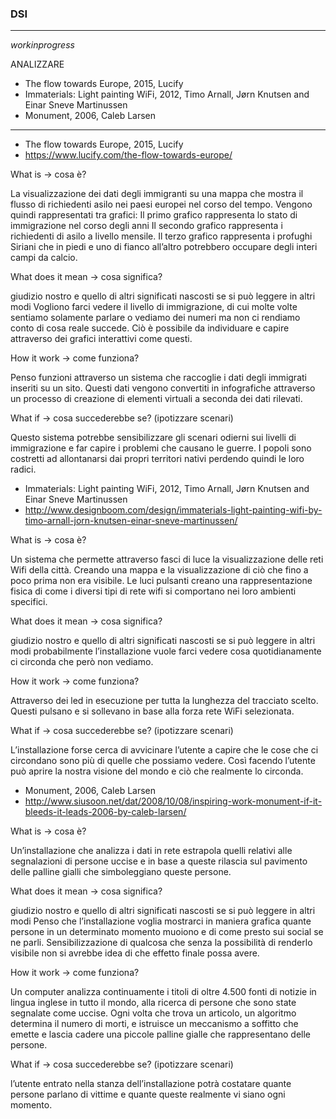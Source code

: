 ### DSI

---------------

_workinprogress_

ANALIZZARE 

* The flow towards Europe, 2015, Lucify
* Immaterials: Light painting WiFi, 2012, Timo Arnall, Jørn Knutsen and Einar Sneve Martinussen
* Monument, 2006, Caleb Larsen

---------------


* The flow towards Europe, 2015, Lucify
* https://www.lucify.com/the-flow-towards-europe/

What is -> cosa è?

La visualizzazione dei dati degli immigranti su una mappa che mostra il flusso di richiedenti asilo nei paesi europei nel corso del tempo.
Vengono quindi rappresentati tra grafici: 
Il primo grafico rappresenta lo stato di immigrazione nel corso degli anni
Il secondo grafico rappresenta i richiedenti di asilo a livello mensile.
Il terzo grafico rappresenta i profughi Siriani che in piedi e uno di fianco all’altro potrebbero occupare degli interi campi da calcio.

What does it mean -> cosa significa? 

giudizio nostro e quello di altri significati nascosti se si può leggere in altri modi
Vogliono farci vedere il livello di immigrazione, di cui molte volte sentiamo solamente parlare o vediamo dei numeri ma non ci rendiamo conto di cosa reale succede. Ciò è possibile da individuare e capire attraverso dei grafici interattivi come questi.


How it work -> come funziona?

Penso funzioni attraverso un sistema che raccoglie i dati degli immigrati inseriti su un sito. 
Questi dati vengono convertiti in infografiche attraverso un processo di creazione di elementi virtuali a seconda dei dati rilevati.

What if -> cosa succederebbe se? (ipotizzare scenari)

Questo sistema potrebbe sensibilizzare gli scenari odierni sui livelli di immigrazione e far capire i problemi che causano le guerre.
I popoli sono costretti ad allontanarsi dai propri territori nativi perdendo quindi le loro radici.







* Immaterials: Light painting WiFi, 2012, Timo Arnall, Jørn Knutsen and Einar Sneve Martinussen
* http://www.designboom.com/design/immaterials-light-painting-wifi-by-timo-arnall-jorn-knutsen-einar-sneve-martinussen/

What is -> cosa è?

Un sistema che permette attraverso fasci di luce la visualizzazione delle reti Wifi della città. 
Creando una mappa e la visualizzazione di ciò che fino a poco prima non era visibile.
Le luci pulsanti creano una rappresentazione fisica di come i diversi tipi di rete wifi si comportano nei loro 
ambienti specifici.

What does it mean -> cosa significa? 

giudizio nostro e quello di altri significati nascosti se si può leggere in altri modi
probabilmente l’installazione vuole farci vedere cosa quotidianamente ci circonda che però non vediamo.

How it work -> come funziona?

Attraverso dei led in esecuzione per tutta la lunghezza del tracciato scelto. Questi pulsano e si sollevano in base alla forza 
rete WiFi selezionata. 

What if -> cosa succederebbe se? (ipotizzare scenari)

L’installazione forse cerca di avvicinare l’utente a capire che le cose che ci circondano sono più di quelle che possiamo vedere.
Così facendo l’utente può aprire la nostra visione del mondo e ciò che realmente lo circonda. 







* Monument, 2006, Caleb Larsen
* http://www.siusoon.net/dat/2008/10/08/inspiring-work-monument-if-it-bleeds-it-leads-2006-by-caleb-larsen/

What is -> cosa è?

Un’installazione che analizza i dati in rete estrapola quelli relativi alle segnalazioni di persone uccise e in base a queste rilascia sul pavimento delle palline gialli che simboleggiano queste persone.

What does it mean -> cosa significa? 

giudizio nostro e quello di altri significati nascosti se si può leggere in altri modi
Penso che l’installazione voglia mostrarci in maniera grafica quante persone in un determinato momento muoiono e di come presto sui social se ne parli.
Sensibilizzazione di qualcosa che senza la possibilità di renderlo visibile non si avrebbe idea di che effetto finale possa avere.

How it work -> come funziona?

Un computer analizza continuamente i titoli di oltre 4.500 fonti di notizie in lingua inglese in tutto il mondo, alla ricerca di persone che sono state segnalate come uccise. Ogni volta che trova un articolo, un algoritmo determina il numero di morti, e istruisce un meccanismo a soffitto che emette e lascia cadere una piccole palline gialle che rappresentano delle persone.

What if -> cosa succederebbe se? (ipotizzare scenari)

l’utente entrato nella stanza dell’installazione potrà costatare quante persone parlano di vittime e quante queste realmente vi siano ogni momento.
